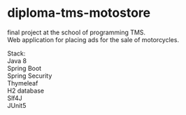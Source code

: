 # diploma-tms-motostore
final project at the school of programming TMS.<br>
Web application for placing ads for the sale of motorcycles.

Stack:<br>
Java 8<br>
Spring Boot<br> 
Spring Security<br>
Thymeleaf<br>
H2 database<br>
Slf4J<br>
JUnit5
